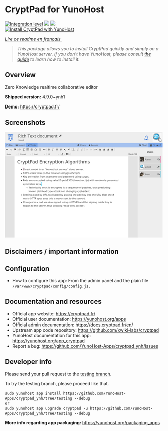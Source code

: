 <!--
N.B.: This README was automatically generated by https://github.com/YunoHost/apps/tree/master/tools/README-generator
It shall NOT be edited by hand.
-->

# CryptPad for YunoHost

[![Integration level](https://dash.yunohost.org/integration/cryptpad.svg)](https://dash.yunohost.org/appci/app/cryptpad) ![](https://ci-apps.yunohost.org/ci/badges/cryptpad.status.svg) ![](https://ci-apps.yunohost.org/ci/badges/cryptpad.maintain.svg)  
[![Install CryptPad with YunoHost](https://install-app.yunohost.org/install-with-yunohost.svg)](https://install-app.yunohost.org/?app=cryptpad)

*[Lire ce readme en français.](./README_fr.md)*

> *This package allows you to install CryptPad quickly and simply on a YunoHost server.
If you don't have YunoHost, please consult [the guide](https://yunohost.org/#/install) to learn how to install it.*

## Overview

Zero Knowledge realtime collaborative editor

**Shipped version:** 4.9.0~ynh1

**Demo:** https://cryptpad.fr/

## Screenshots

![](./doc/screenshots/screenshot.png)

## Disclaimers / important information

## Configuration

* How to configure this app: From the admin panel and the plain file `/var/www/cryptpad/config/config.js.`

## Documentation and resources

* Official app website: https://cryptpad.fr/
* Official user documentation: https://yunohost.org/apps
* Official admin documentation: https://docs.cryptpad.fr/en/
* Upstream app code repository: https://github.com/xwiki-labs/cryptpad
* YunoHost documentation for this app: https://yunohost.org/app_cryptpad
* Report a bug: https://github.com/YunoHost-Apps/cryptpad_ynh/issues

## Developer info

Please send your pull request to the [testing branch](https://github.com/YunoHost-Apps/cryptpad_ynh/tree/testing).

To try the testing branch, please proceed like that.
```
sudo yunohost app install https://github.com/YunoHost-Apps/cryptpad_ynh/tree/testing --debug
or
sudo yunohost app upgrade cryptpad -u https://github.com/YunoHost-Apps/cryptpad_ynh/tree/testing --debug
```

**More info regarding app packaging:** https://yunohost.org/packaging_apps